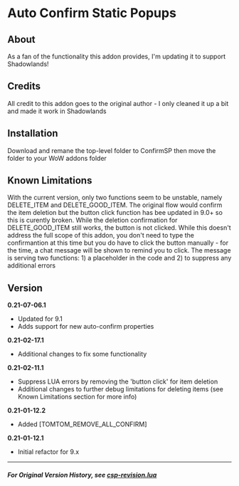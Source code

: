 # Auto Confirm Static Popups
## About
As a fan of the functionality this addon provides, I'm updating it to support Shadowlands!

## Credits
All credit to this addon goes to the original author - I only cleaned it up a bit and made it work in Shadowlands

## Installation
Download and remane the top-level folder to ConfirmSP then move the folder to your WoW addons folder

## Known Limitations
With the current version, only two functions seem to be unstable, namely DELETE_ITEM and DELETE_GOOD_ITEM. The original flow would confirm the item deletion but the button click function has bee updated in 9.0+ so this is curently broken. While the deletion confirmation for DELETE_GOOD_ITEM still works, the button is not clicked. While this doesn't address the full scope of this addon, you don't need to type the confirmantion at this time but you do have to click the button manually - for the time, a chat message will be shown to remind you to click. The message is serving two functions: 1) a placeholder in the code and 2) to suppress any additional errors

## Version
**0.21-07-06.1**
- Updated for 9.1
- Adds support for new auto-confirm properties

**0.21-02-17.1**
- Additional changes to fix some functionality

**0.21-02-11.1**
- Suppress LUA errors by removing the 'button click' for item deletion
- Additional changes to further debug limitations for deleting items (see Known Limitations section for more info)

**0.21-01-12.2**
- Added [TOMTOM_REMOVE_ALL_CONFIRM]

**0.21-01-12.1**
- Initial refactor for 9.x


---

##### For Original Version History, see [csp-revision.lua](https://github.com/TheRedBull/WOW_Auto-Confirm-Static-Popups/blob/main/csp-revision.lua)
